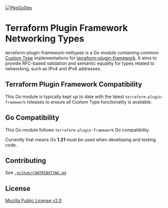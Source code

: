 [![PkgGoDev](https://pkg.go.dev/badge/github.com/hashicorp/terraform-plugin-framework-nettypes)](https://pkg.go.dev/github.com/hashicorp/terraform-plugin-framework-nettypes)

# Terraform Plugin Framework Networking Types

terraform-plugin-framework-nettypes is a Go module containing common [Custom Type](https://developer.hashicorp.com/terraform/plugin/framework/handling-data/custom-types) implementations for [terraform-plugin-framework](https://github.com/hashicorp/terraform-plugin-framework). It aims to provide RFC-based validation and semantic equality for types related to networking, such as IPv4 and IPv6 addresses.

## Terraform Plugin Framework Compatibility

This Go module is typically kept up to date with the latest `terraform-plugin-framework` releases to ensure all Custom Type functionality is available.

## Go Compatibility

This Go module follows `terraform-plugin-framework` Go compatibility.

Currently that means Go **1.21** must be used when developing and testing code.

## Contributing

See [`.github/CONTRIBUTING.md`](.github/CONTRIBUTING.md)

## License

[Mozilla Public License v2.0](LICENSE)
